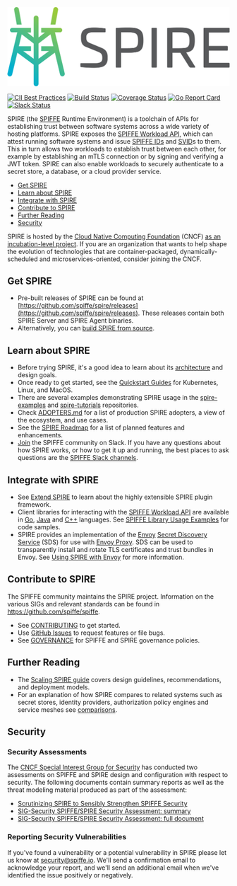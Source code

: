 ![SPIRE Logo](/doc/images/spire_logo.png)

[![CII Best Practices](https://bestpractices.coreinfrastructure.org/projects/3303/badge)](https://bestpractices.coreinfrastructure.org/projects/3303)
[![Build Status](https://travis-ci.org/spiffe/spire.svg?branch=master)](https://travis-ci.org/spiffe/spire)
[![Coverage Status](https://coveralls.io/repos/github/spiffe/spire/badge.svg?branch=master)](https://coveralls.io/github/spiffe/spire?branch=master)
[![Go Report Card](https://goreportcard.com/badge/github.com/spiffe/spire)](https://goreportcard.com/report/github.com/spiffe/spire)
[![Slack Status](https://slack.spiffe.io/badge.svg)](https://slack.spiffe.io)

SPIRE (the [SPIFFE](https://github.com/spiffe/spiffe) Runtime Environment) is a toolchain of APIs for establishing trust between software systems across a wide variety of hosting platforms. SPIRE exposes the [SPIFFE Workload API](https://github.com/spiffe/go-spiffe/blob/master/v2/proto/spiffe/workload/workload.proto), which can attest running software systems and issue [SPIFFE IDs](https://github.com/spiffe/spiffe/blob/master/standards/SPIFFE-ID.md) and [SVID](https://github.com/spiffe/spiffe/blob/master/standards/SPIFFE-ID.md)s to them.  This in turn allows two workloads to establish trust between each other, for example by establishing an mTLS connection or by signing and verifying a JWT token. SPIRE can also enable workloads to securely authenticate to a secret store, a database, or a cloud provider service.


- [Get SPIRE](#get-spire)
- [Learn about SPIRE](#learn-about-spire)
- [Integrate with SPIRE](#integrate-about-spire)
- [Contribute to SPIRE](#contribute-to-spire)
- [Further Reading](#further-reading)
- [Security](#security)



SPIRE is hosted by the [Cloud Native Computing Foundation](https://cncf.io) (CNCF)  [as an incubation-level project](https://www.cncf.io/blog/2020/06/22/toc-approves-spiffe-and-spire-to-incubation/). If you are an organization that wants to help shape the evolution of technologies that are container-packaged, dynamically-scheduled and microservices-oriented, consider joining the CNCF.

## Get SPIRE

- Pre-built releases of SPIRE can be found at [https://github.com/spiffe/spire/releases](https://github.com/spiffe/spire/releases). These releases contain both SPIRE Server and SPIRE Agent binaries.
- Alternatively, you can [build SPIRE from source](/CONTRIBUTING.md).

## Learn about SPIRE

- Before trying SPIRE, it's a good idea to learn about its [architecture](https://spiffe.io/spire/) and design goals.
- Once ready to get started, see the [Quickstart Guides](https://spiffe.io/spire/try/) for Kubernetes, Linux, and MacOS.
- There are several examples demonstrating SPIRE usage in the [spire-examples](https://github.com/spiffe/spire-examples) and [spire-tutorials](https://github.com/spiffe/spire-tutorials) repositories.
- Check [ADOPTERS.md](./ADOPTERS.md) for a list of production SPIRE adopters, a view of the ecosystem, and use cases.
- See the [SPIRE Roadmap](https://github.com/spiffe/spire/wiki/Roadmap) for a list of planned features and enhancements.
- [Join](https://slack.spiffe.io/) the SPIFFE community on Slack. If you have any questions about how SPIRE works, or how to get it up and running, the best places to ask questions are the [SPIFFE Slack channels](https://spiffe.slack.com).

## Integrate with SPIRE

- See [Extend SPIRE](https://spiffe.io/spire/docs/extending/) to learn about the highly extensible SPIRE plugin framework.
- Client libraries for interacting with the [SPIFFE Workload API](https://github.com/spiffe/spiffe/blob/master/standards/SPIFFE_Workload_API.md) are available in [Go](https://github.com/spiffe/go-spiffe/tree/master/v2), [Java](https://github.com/spiffe/java-spiffe) and [C++](https://github.com/spiffe/c-spiffe) languages. See [SPIFFE Library Usage Examples](https://spiffe.io/spire/try/spiffe-library-usage-examples/) for code samples.
- SPIRE provides an implementation of the [Envoy](https://envoyproxy.io) [Secret Discovery Service](https://www.envoyproxy.io/docs/envoy/latest/configuration/security/secret) (SDS) for use with [Envoy Proxy](https://envoyproxy.io).  SDS can be used to transparently install and rotate TLS certificates and trust bundles in Envoy. See [Using SPIRE with Envoy](https://spiffe.io/spire/docs/envoy/) for more information.

## Contribute to SPIRE

The SPIFFE community maintains the SPIRE project. Information on the various SIGs and relevant standards can be found in
https://github.com/spiffe/spiffe.

- See [CONTRIBUTING](https://github.com/spiffe/spire/blob/master/CONTRIBUTING.md) to get started.
- Use [GitHub Issues](https://github.com/spiffe/spire/issues) to request features or file bugs.
- See [GOVERNANCE](https://github.com/spiffe/spiffe/blob/master/GOVERNANCE.md) for SPIFFE and SPIRE governance policies.

## Further Reading

- The [Scaling SPIRE guide](/doc/scaling_spire.md) covers design guidelines, recommendations, and deployment models.
- For an explanation of how SPIRE compares to related systems such as secret stores, identity providers, authorization policy engines and service meshes see [comparisons](https://spiffe.io/spire/comparisons/).

## Security

### Security Assessments

The [CNCF Special Interest Group for Security]([https://github.com/cncf/sig-security](https://github.com/cncf/sig-security)) has conducted two assessments on SPIFFE and SPIRE design and configuration with respect to security.  The following documents contain summary reports as well as the threat modeling material produced as part of the assessment:

- [Scrutinizing SPIRE to Sensibly Strengthen SPIFFE Security](https://blog.scytale.io/scrutinizing-spire-security-9c82ba542019)
- [SIG-Security SPIFFE/SPIRE Security Assessment: summary](https://github.com/cncf/sig-security/tree/master/assessments/projects/spiffe-spire)
- [SIG-Security SPIFFE/SPIRE Security Assessment: full document](https://github.com/cncf/sig-security/blob/master/assessments/projects/spiffe-spire/self-assessment.md)

### Reporting Security Vulnerabilities

If you've found a vulnerability or a potential vulnerability in SPIRE please let us know at security@spiffe.io. We'll send a confirmation email to acknowledge your report, and we'll send an additional email when we've identified the issue positively or negatively.
